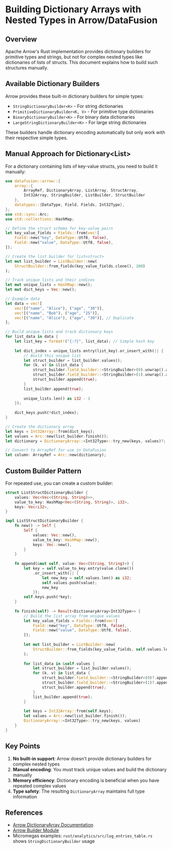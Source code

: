 # Building Dictionary Arrays with Nested Types in Arrow/DataFusion

## Overview

Apache Arrow's Rust implementation provides dictionary builders for primitive types and strings, but not for complex nested types like dictionaries of lists of structs. This document explains how to build such structures manually.

## Available Dictionary Builders

Arrow provides these built-in dictionary builders for simple types:

- `StringDictionaryBuilder<K>` - For string dictionaries
- `PrimitiveDictionaryBuilder<K, V>` - For primitive type dictionaries
- `BinaryDictionaryBuilder<K>` - For binary data dictionaries
- `LargeStringDictionaryBuilder<K>` - For large string dictionaries

These builders handle dictionary encoding automatically but only work with their respective simple types.

## Manual Approach for Dictionary<List<Struct>>

For a dictionary containing lists of key-value structs, you need to build it manually:

```rust
use datafusion::arrow::{
    array::{
        ArrayRef, DictionaryArray, ListArray, StructArray,
        Int32Array, StringBuilder, ListBuilder, StructBuilder
    },
    datatypes::{DataType, Field, Fields, Int32Type},
};
use std::sync::Arc;
use std::collections::HashMap;

// Define the struct schema for key-value pairs
let key_value_fields = Fields::from(vec![
    Field::new("key", DataType::Utf8, false),
    Field::new("value", DataType::Utf8, false),
]);

// Create the list builder for list<struct>
let mut list_builder = ListBuilder::new(
    StructBuilder::from_fields(key_value_fields.clone(), 100)
);

// Track unique lists and their indices
let mut unique_lists = HashMap::new();
let mut dict_keys = Vec::new();

// Example data
let data = vec![
    vec![("name", "Alice"), ("age", "30")],
    vec![("name", "Bob"), ("age", "25")],
    vec![("name", "Alice"), ("age", "30")], // Duplicate
];

// Build unique lists and track dictionary keys
for list_data in data {
    let list_key = format!("{:?}", list_data); // Simple hash key
    
    let dict_index = unique_lists.entry(list_key).or_insert_with(|| {
        // Build this unique list
        let struct_builder = list_builder.values();
        for (k, v) in &list_data {
            struct_builder.field_builder::<StringBuilder>(0).unwrap().append_value(k);
            struct_builder.field_builder::<StringBuilder>(1).unwrap().append_value(v);
            struct_builder.append(true);
        }
        list_builder.append(true);
        
        unique_lists.len() as i32 - 1
    });
    
    dict_keys.push(*dict_index);
}

// Create the dictionary array
let keys = Int32Array::from(dict_keys);
let values = Arc::new(list_builder.finish());
let dictionary = DictionaryArray::<Int32Type>::try_new(keys, values)?;

// Convert to ArrayRef for use in DataFusion
let column: ArrayRef = Arc::new(dictionary);
```

## Custom Builder Pattern

For repeated use, you can create a custom builder:

```rust
struct ListStructDictionaryBuilder {
    values: Vec<Vec<(String, String)>>,
    value_to_key: HashMap<Vec<(String, String)>, i32>,
    keys: Vec<i32>,
}

impl ListStructDictionaryBuilder {
    fn new() -> Self {
        Self {
            values: Vec::new(),
            value_to_key: HashMap::new(),
            keys: Vec::new(),
        }
    }
    
    fn append(&mut self, value: Vec<(String, String)>) {
        let key = self.value_to_key.entry(value.clone())
            .or_insert_with(|| {
                let new_key = self.values.len() as i32;
                self.values.push(value);
                new_key
            });
        self.keys.push(*key);
    }
    
    fn finish(self) -> Result<DictionaryArray<Int32Type>> {
        // Build the list array from unique values
        let key_value_fields = Fields::from(vec![
            Field::new("key", DataType::Utf8, false),
            Field::new("value", DataType::Utf8, false),
        ]);
        
        let mut list_builder = ListBuilder::new(
            StructBuilder::from_fields(key_value_fields, self.values.len())
        );
        
        for list_data in &self.values {
            let struct_builder = list_builder.values();
            for (k, v) in list_data {
                struct_builder.field_builder::<StringBuilder>(0)?.append_value(k);
                struct_builder.field_builder::<StringBuilder>(1)?.append_value(v);
                struct_builder.append(true);
            }
            list_builder.append(true);
        }
        
        let keys = Int32Array::from(self.keys);
        let values = Arc::new(list_builder.finish());
        DictionaryArray::<Int32Type>::try_new(keys, values)
    }
}
```

## Key Points

1. **No built-in support**: Arrow doesn't provide dictionary builders for complex nested types
2. **Manual encoding**: You must track unique values and build the dictionary manually
3. **Memory efficiency**: Dictionary encoding is beneficial when you have repeated complex values
4. **Type safety**: The resulting `DictionaryArray` maintains full type information

## References

- [Arrow DictionaryArray Documentation](https://docs.rs/arrow/latest/arrow/array/struct.DictionaryArray.html)
- [Arrow Builder Module](https://docs.rs/arrow/latest/arrow/array/builder/index.html)
- Micromegas examples: `rust/analytics/src/log_entries_table.rs` shows `StringDictionaryBuilder` usage